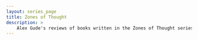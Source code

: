 ```yaml
---
layout: series_page
title: Zones of Thought
description: >
    Alex Gude's reviews of books written in the Zones of Thought series.
---
```

